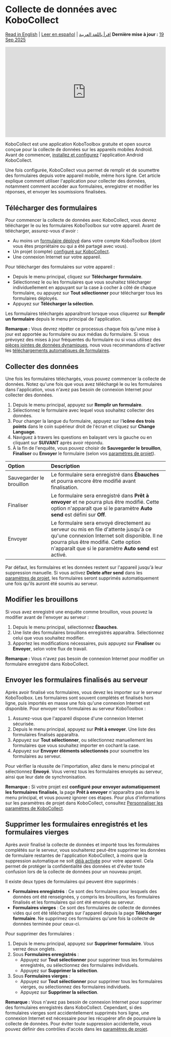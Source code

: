 # Collecte de données avec KoboCollect
<a href="../data_collection_kobocollect.html">Read in English</a> | <a href="../es/data_collection_kobocollect.html">Leer en español</a> | <a href="../ar/data_collection_kobocollect.html">اقرأ باللغة العربية</a>
**Dernière mise à jour :** <a href="https://github.com/kobotoolbox/docs/blob/711a8034f16611e23d4ff78183c4e20825abc818/source/data_collection_kobocollect.md" class="reference">19 Sep 2025</a>

<iframe src="https://www.youtube.com/embed/IEm61fpLoz4?si=TdlWhcVt0OxETlxl" style="width: 100%; aspect-ratio: 16 / 9; height: auto; border: 0;" title="YouTube video player" frameborder="0" allow="accelerometer; autoplay; clipboard-write; encrypted-media; gyroscope; picture-in-picture; web-share" allowfullscreen></iframe>

KoboCollect est une application KoboToolbox gratuite et open source conçue pour la collecte de données sur les appareils mobiles Android. Avant de commencer, [installez et configurez](https://support.kobotoolbox.org/kobocollect_on_android_latest.html) l'application Android KoboCollect. 

Une fois configurée, KoboCollect vous permet de remplir et de soumettre des formulaires depuis votre appareil mobile, même hors ligne. Cet article explique comment utiliser l'application pour collecter des données, notamment comment accéder aux formulaires, enregistrer et modifier les réponses, et envoyer les soumissions finalisées.

## Télécharger des formulaires

Pour commencer la collecte de données avec KoboCollect, vous devrez télécharger le ou les formulaires KoboToolbox sur votre appareil. Avant de télécharger, assurez-vous d'avoir :

- Au moins un [formulaire déployé](https://support.kobotoolbox.org/deploy_form_new_project.html) dans votre compte KoboToolbox (dont vous êtes propriétaire ou qui a été partagé avec vous).
- Un projet (compte) [configuré sur KoboCollect](https://support.kobotoolbox.org/kobocollect_on_android_latest.html).
- Une connexion Internet sur votre appareil.
  
Pour télécharger des formulaires sur votre appareil :
- Depuis le menu principal, cliquez sur **Télécharger formulaire**.
- Sélectionnez le ou les formulaires que vous souhaitez télécharger individuellement en appuyant sur la case à cocher à côté de chaque formulaire, ou appuyez sur **Tout sélectionner** pour télécharger tous les formulaires déployés.
- Appuyez sur **Télécharger la sélection**.

Les formulaires téléchargés apparaîtront lorsque vous cliquerez sur **Remplir un formulaire** depuis le menu principal de l'application.

<p class="note">
  <strong>Remarque :</strong> Vous devrez répéter ce processus chaque fois qu'une mise à jour est apportée au formulaire ou aux médias du formulaire. Si vous prévoyez des mises à jour fréquentes du formulaire ou si vous utilisez des <a href="https://support.kobotoolbox.org/dynamic_data_attachment.html">pièces jointes de données dynamiques</a>, nous vous recommandons d'activer les <a href="https://support.kobotoolbox.org/kobocollect_settings.html#form-management-settings">téléchargements automatiques de formulaires</a>. 
</p>

## Collecter des données

Une fois les formulaires téléchargés, vous pouvez commencer la collecte de données. Notez qu'une fois que vous avez téléchargé le ou les formulaires dans l'application, vous n'avez pas besoin de connexion Internet pour collecter des données. 

1. Depuis le menu principal, appuyez sur **Remplir un formulaire**.
2. Sélectionnez le formulaire avec lequel vous souhaitez collecter des données.
3. Pour changer la langue du formulaire, appuyez sur l'**icône des trois points** <i class="k-icon-more"></i> dans le coin supérieur droit de l'écran et cliquez sur **Change Language**.
4. Naviguez à travers les questions en balayant vers la gauche ou en cliquant sur **SUIVANT** après avoir répondu.
5. À la fin de l'enquête, vous pouvez choisir de **Sauvegarder le brouillon**, **Finaliser** ou **Envoyer** le formulaire (selon vos [paramètres de projet](https://support.kobotoolbox.org/kobocollect_settings.html#form-management-settings)).

| **Option** | **Description**                                |
| :----------------- | :--------------------------------------------- |
| Sauvegarder le brouillon  &emsp;&emsp;&emsp;        | Le formulaire sera enregistré dans **Ébauches** et pourra encore être modifié avant finalisation. |
| Finaliser      | Le formulaire sera enregistré dans **Prêt à envoyer** et ne pourra plus être modifié. Cette option n'apparaît que si le paramètre **Auto send** est défini sur **Off**.                                  |
| Envoyer           | Le formulaire sera envoyé directement au serveur ou mis en file d'attente jusqu'à ce qu'une connexion Internet soit disponible. Il ne pourra plus être modifié. Cette option n'apparaît que si le paramètre **Auto send** est activé.            |

Par défaut, les formulaires et les données restent sur l'appareil jusqu'à leur suppression manuelle. Si vous activez **Delete after send** dans les [paramètres de projet](https://support.kobotoolbox.org/kobocollect_settings.html#form-management-settings), les formulaires seront supprimés automatiquement une fois qu'ils auront été soumis au serveur.

## Modifier les brouillons

Si vous avez enregistré une enquête comme brouillon, vous pouvez la modifier avant de l'envoyer au serveur :

1. Depuis le menu principal, sélectionnez **Ébauches**.
2. Une liste des formulaires brouillons enregistrés apparaîtra. Sélectionnez celui que vous souhaitez modifier.
3. Apportez les modifications nécessaires, puis appuyez sur **Finaliser** ou **Envoyer**, selon votre flux de travail.

<p class="note">
  <strong>Remarque :</strong> Vous n'avez pas besoin de connexion Internet pour modifier un formulaire enregistré dans KoboCollect.
</p>

## Envoyer les formulaires finalisés au serveur

Après avoir finalisé vos formulaires, vous devez les importer sur le serveur KoboToolbox. Les formulaires sont souvent complétés et finalisés hors ligne, puis importés en masse une fois qu'une connexion Internet est disponible. Pour envoyer vos formulaires au serveur KoboToolbox :

1. Assurez-vous que l'appareil dispose d'une connexion Internet sécurisée.
2. Depuis le menu principal, appuyez sur **Prêt à envoyer**. Une liste des formulaires finalisés apparaîtra.
3. Appuyez sur **Tout sélectionner**, ou sélectionnez manuellement les formulaires que vous souhaitez importer en cochant la case.
4. Appuyez sur **Envoyer éléments sélectionnés** pour soumettre les formulaires au serveur.

Pour vérifier la réussite de l'importation, allez dans le menu principal et sélectionnez **Envoyé**. Vous verrez tous les formulaires envoyés au serveur, ainsi que leur date de synchronisation.

<p class="note">
  <strong>Remarque :</strong> Si votre projet est <strong>configuré pour envoyer automatiquement les formulaires finalisés</strong>, la page <strong>Prêt à envoyer</strong> n'apparaîtra pas dans le menu principal, et vous pouvez ignorer ces étapes. Pour plus d'informations sur les paramètres de projet dans KoboCollect, consultez <a href="https://support.kobotoolbox.org/kobocollect_settings.html">Personnaliser les paramètres de KoboCollect</a>.
</p>

## Supprimer les formulaires enregistrés et les formulaires vierges

Après avoir finalisé la collecte de données et importé tous les formulaires complétés sur le serveur, vous souhaiterez peut-être supprimer les données de formulaire restantes de l'application KoboCollect, à moins que la suppression automatique ne soit [déjà activée](https://support.kobotoolbox.org/kobocollect_settings.html#form-management-settings) pour votre appareil. Cela permet de protéger la confidentialité des données et d'éviter toute confusion lors de la collecte de données pour un nouveau projet.

Il existe deux types de formulaires qui peuvent être supprimés :

- **Formulaires enregistrés** : Ce sont des formulaires pour lesquels des données ont été renseignées, y compris les brouillons, les formulaires finalisés et les formulaires qui ont été envoyés au serveur.
- **Formulaires vierges** : Ce sont des formulaires de collecte de données vides qui ont été téléchargés sur l'appareil depuis la page **Télécharger formulaire**. Ne supprimez ces formulaires qu'une fois la collecte de données terminée pour ceux-ci.
  
Pour supprimer des formulaires :
1. Depuis le menu principal, appuyez sur **Supprimer formulaire**. Vous verrez deux onglets.
2. Sous **Formulaires enregistrés** :
    - Appuyez sur **Tout sélectionner** pour supprimer tous les formulaires enregistrés, ou sélectionnez des formulaires individuels.
    - Appuyez sur **Supprimer la sélection**.
3. Sous **Formulaires vierges** :
    - Appuyez sur **Tout sélectionner** pour supprimer tous les formulaires vierges, ou sélectionnez des formulaires individuels.
    - Appuyez sur **Supprimer la sélection**.

<p class="note">
  <strong>Remarque :</strong> Vous n'avez pas besoin de connexion Internet pour supprimer des formulaires enregistrés dans KoboCollect. Cependant, si des formulaires vierges sont accidentellement supprimés hors ligne, une connexion Internet est nécessaire pour les récupérer afin de poursuivre la collecte de données. Pour éviter toute suppression accidentelle, vous pouvez définir des contrôles d'accès dans les <a href="https://support.kobotoolbox.org/kobocollect_settings.html#access-control">paramètres de projet</a>.
</p>